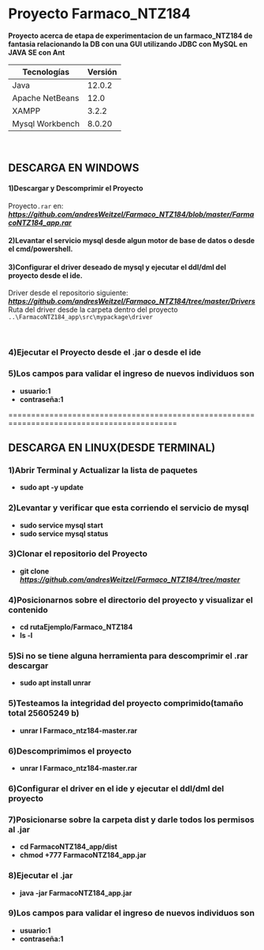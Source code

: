 # Proyecto Farmaco_NTZ184

 **Proyecto acerca de etapa de experimentacion de un farmaco_NTZ184 de fantasia relacionando la DB con una GUI utilizando JDBC con MySQL en JAVA SE con Ant**

| Tecnologías | Versión |
| ------------- | ------------- |
| Java |   12.0.2 |
| Apache NetBeans |  12.0 |
| XAMPP | 3.2.2  |
| Mysql Workbench | 8.0.20  |

</br>

## DESCARGA EN WINDOWS

#### 1)Descargar y Descomprimir el Proyecto

 Proyecto`.rar` en: ***https://github.com/andresWeitzel/Farmaco_NTZ184/blob/master/FarmacoNTZ184_app.rar***

#### 2)Levantar el servicio mysql desde algun motor de base de datos o desde el cmd/powershell.

#### 3)Configurar el driver deseado de mysql  y ejecutar el ddl/dml del proyecto  desde el ide.

Driver desde el repositorio siguiente: ***https://github.com/andresWeitzel/Farmaco_NTZ184/tree/master/Drivers*** 
Ruta del driver desde la carpeta dentro del proyecto  `..\FarmacoNTZ184_app\src\mypackage\driver`

</br>

### 4)Ejecutar el Proyecto desde el .jar  o desde el ide

### 5)Los campos para validar el ingreso de nuevos individuos son
* **usuario:1**
* **contraseña:1**


===========================================================================================
## DESCARGA EN LINUX(DESDE TERMINAL)
### 1)Abrir Terminal y Actualizar la lista de paquetes
* **sudo apt -y update**

### 2)Levantar y verificar que esta corriendo el servicio de mysql
* **sudo service mysql start**
* **sudo service mysql status**

### 3)Clonar el repositorio del Proyecto
* **git clone** ***https://github.com/andresWeitzel/Farmaco_NTZ184/tree/master***


### 4)Posicionarnos sobre el directorio del proyecto y visualizar el contenido
* **cd rutaEjemplo/Farmaco_NTZ184**
* **ls -l**

### 5)Si no se tiene alguna herramienta para descomprimir el .rar descargar
* **sudo apt install unrar**

### 5)Testeamos la integridad del proyecto comprimido(tamaño total 25605249 b)
* **unrar l Farmaco_ntz184-master.rar**

### 6)Descomprimimos el proyecto
* **unrar l Farmaco_ntz184-master.rar**

### 6)Configurar el driver en el ide y ejecutar el ddl/dml del proyecto

### 7)Posicionarse sobre la carpeta dist y darle todos los permisos al .jar
* **cd FarmacoNTZ184_app/dist**
* **chmod +777 FarmacoNTZ184_app.jar**

### 8)Ejecutar el .jar
* **java -jar FarmacoNTZ184_app.jar**

### 9)Los campos para validar el ingreso de nuevos individuos son
* **usuario:1**
* **contraseña:1**



